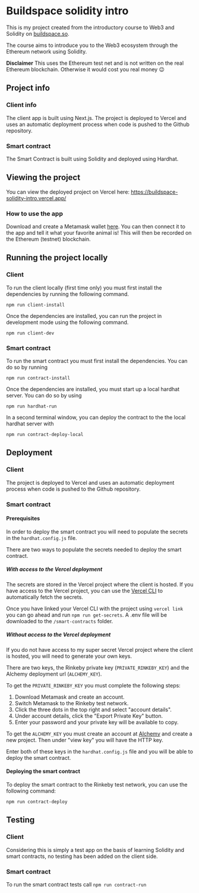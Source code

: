 # Buildspace solidity intro

This is my project created from the introductory course to Web3 and Solidity on [buildspace.so](https://buildspace.so/).

The course aims to introduce you to the Web3 ecosystem through the Ethereum network using Solidity.

**Disclaimer** This uses the Ethereum test net and is not written on the real Ethereum blockchain. Otherwise it would cost you real money 😉

## Project info

### Client info

The client app is built using Next.js. The project is deployed to Vercel and uses an automatic deployment process when code is pushed to the Github repository.

### Smart contract

The Smart Contract is built using Solidity and deployed using Hardhat.

## Viewing the project

You can view the deployed project on Vercel here: https://buildspace-solidity-intro.vercel.app/

### How to use the app

Download and create a Metamask wallet [here](https://metamask.io/download.html). You can then connect it to the app and tell it what your favorite animal is! This will then be recorded on the Ethereum (testnet) blockchain.

## Running the project locally

### Client

To run the client locally (first time only) you must first install the dependencies by running the following command.

```
npm run client-install
```

Once the dependencies are installed, you can run the project in development mode using the following command.

```
npm run client-dev
```

### Smart contract

To run the smart contract you must first install the dependencies. You can do so by running

```
npm run contract-install
```

Once the dependencies are installed, you must start up a local hardhat server. You can do so by using

```
npm run hardhat-run
```

In a second terminal window, you can deploy the contract to the the local hardhat server with

```
npm run contract-deploy-local
```

## Deployment

### Client

The project is deployed to Vercel and uses an automatic deployment process when code is pushed to the Github repository.

### Smart contract

#### Prerequisites

In order to deploy the smart contract you will need to populate the secrets in the `hardhat.config.js` file.

There are two ways to populate the secrets needed to deploy the smart contract.

##### With access to the Vercel deployment

The secrets are stored in the Vercel project where the client is hosted. If you have access to the Vercel project, you can use the [Vercel CLI](https://vercel.com/docs/cli) to automatically fetch the secrets.

Once you have linked your Vercel CLI with the project using `vercel link` you can go ahead and run `npm run get-secrets`. A .env file will be downloaded to the `/smart-contracts` folder.

##### Without access to the Vercel deployment

If you do not have access to my super secret Vercel project where the client is hosted, you will need to generate your own keys.

There are two keys, the Rinkeby private key (`PRIVATE_RINKEBY_KEY`) and the Alchemy deployment url (`ALCHEMY_KEY`).

To get the `PRIVATE_RINKEBY_KEY` you must complete the following steps:

1. Download Metamask and create an account.
2. Switch Metamask to the Rinkeby test network.
3. Click the three dots in the top right and select "account details".
4. Under account details, click the "Export Private Key" button.
5. Enter your password and your private key will be available to copy.

To get the `ALCHEMY_KEY` you must create an account at [Alchemy](https://alchemy.com/?r=b93d1f12b8828a57) and create a new project. Then under "view key" you will have the HTTP key.

Enter both of these keys in the `hardhat.config.js` file and you will be able to deploy the smart contract.

#### Deploying the smart contract

To deploy the smart contract to the Rinkeby test network, you can use the following command:

```
npm run contract-deploy
```

## Testing

### Client

Considering this is simply a test app on the basis of learning Solidity and smart contracts, no testing has been added on the client side.

### Smart contract

To run the smart contract tests call `npm run contract-run`
